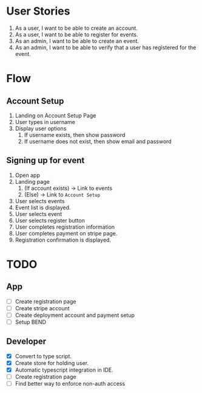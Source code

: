 # User Stories

1. As a user, I want to be able to create an account.
2. As a user, I want to be able to register for events.
3. As an admin, I want to be able to create an event.
4. As an admin, I want to be able to verify that a user has registered for the event.

# Flow

## Account Setup

1. Landing on Account Setup Page
2. User types in username
3. Display user options
   1. If username exists, then show password
   2. If username does not exist, then show email and password

## Signing up for event

1. Open app
2. Landing page
   1. (If account exists) -> Link to events
   2. (Else) -> Link to `Account Setup`
3. User selects events
4. Event list is displayed.
5. User selects event
6. User selects register button
7. User completes registration information
8. User completes payment on stripe page.
9. Registration confirmation is displayed.

# TODO

## App

- [ ] Create registration page
- [ ] Create stripe account
- [ ] Create deployment account and payment setup
- [ ] Setup BEND

## Developer

- [x] Convert to type script.
- [x] Create store for holding user.
- [x] Automatic typescript integration in IDE.
- [ ] Create registration page
- [ ] Find better way to enforce non-auth access
